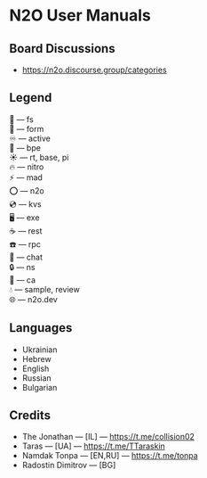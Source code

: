 N2O User Manuals
================

Board Discussions
-----------------

* https://n2o.discourse.group/categories

Legend
------

📁 — fs <br/>
🧾 — form <br/>
♾ — active <br/>
💠 — bpe <br/>
☀ — rt, base, pi <br/>
🔥 — nitro <br/>
⚡ — mad <br/>
⭕ — n2o <br/>
💿 — kvs <br/>
🖥️ — exe <br/>
☕ — rest <br/>
☎️ — rpc <br/>
💬 — chat <br/>
🔒 — ns <br/>
🔑 — ca <br/>
💧 — sample, review <br/>
🌐 — n2o.dev <br/>

Languages
---------

* Ukrainian
* Hebrew
* English
* Russian
* Bulgarian

Credits
-------

* The Jonathan — [IL] — https://t.me/collision02
* Taras — [UA] — https://t.me/TTaraskin
* Namdak Tonpa — [EN,RU] — https://t.me/tonpa
* Radostin Dimitrov — [BG]
 <br/>

